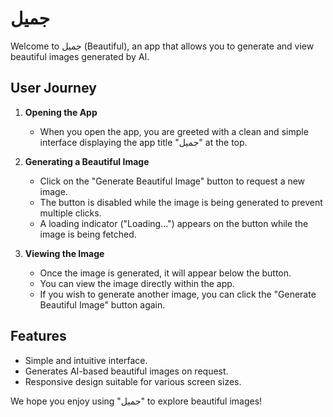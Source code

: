 # جميل

Welcome to جميل (Beautiful), an app that allows you to generate and view beautiful images generated by AI.

## User Journey

1. **Opening the App**

   - When you open the app, you are greeted with a clean and simple interface displaying the app title "جميل" at the top.

2. **Generating a Beautiful Image**

   - Click on the "Generate Beautiful Image" button to request a new image.
   - The button is disabled while the image is being generated to prevent multiple clicks.
   - A loading indicator ("Loading...") appears on the button while the image is being fetched.

3. **Viewing the Image**

   - Once the image is generated, it will appear below the button.
   - You can view the image directly within the app.
   - If you wish to generate another image, you can click the "Generate Beautiful Image" button again.

## Features

- Simple and intuitive interface.
- Generates AI-based beautiful images on request.
- Responsive design suitable for various screen sizes.

We hope you enjoy using "جميل" to explore beautiful images!